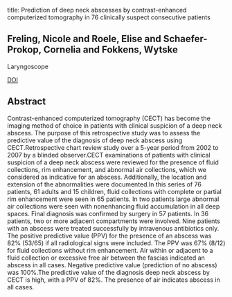 title: Prediction of deep neck abscesses by contrast-enhanced computerized tomography in 76 clinically suspect consecutive patients

## Freling, Nicole and Roele, Elise and Schaefer-Prokop, Cornelia and Fokkens, Wytske
Laryngoscope

<a href="https://doi.org/10.1002/lary.20606">DOI</a>

## Abstract
Contrast-enhanced computerized tomography (CECT) has become the imaging method of choice in patients with clinical suspicion of a deep neck abscess. The purpose of this retrospective study was to assess the predictive value of the diagnosis of deep neck abscess using CECT.Retrospective chart review study over a 5-year period from 2002 to 2007 by a blinded observer.CECT examinations of patients with clinical suspicion of a deep neck abscess were reviewed for the presence of fluid collections, rim enhancement, and abnormal air collections, which we considered as indicative for an abscess. Additionally, the location and extension of the abnormalities were documented.In this series of 76 patients, 61 adults and 15 children, fluid collections with complete or partial rim enhancement were seen in 65 patients. In two patients large abnormal air collections were seen with nonenhancing fluid accumulation in all deep spaces. Final diagnosis was confirmed by surgery in 57 patients. In 36 patients, two or more adjacent compartments were involved. Nine patients with an abscess were treated successfully by intravenous antibiotics only. The positive predictive value (PPV) for the presence of an abscess was 82% (53/65) if all radiological signs were included. The PPV was 67% (8/12) for fluid collections without rim enhancement. Air within or adjacent to a fluid collection or excessive free air between the fascias indicated an abscess in all cases. Negative predictive value (prediction of no abscess) was 100%.The predictive value of the diagnosis deep neck abscess by CECT is high, with a PPV of 82%. The presence of air indicates abscess in all cases.

